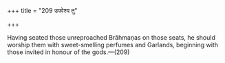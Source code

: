 +++
title = "209 उपवेश्य तु"

+++

Having seated those unreproached Brāhmaṇas on those seats, he should worship them with sweet-smelling perfumes and Garlands, beginning with those invited in honour of the gods.—(209)